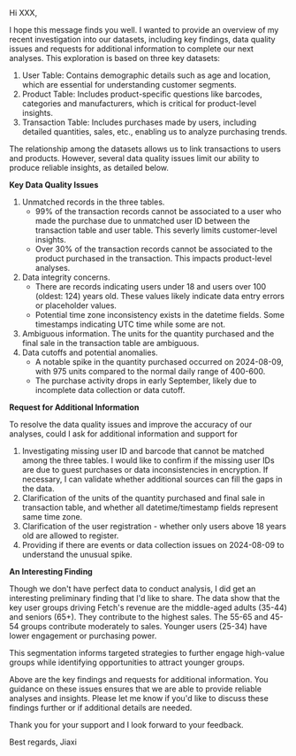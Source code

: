 Hi XXX,

I hope this message finds you well. I wanted to provide an overview of my recent investigation into our datasets, including key findings, data quality issues and requests for additional information to complete our next analyses. This exploration is based on three key datasets:

1. User Table: Contains demographic details such as age and location, which are essential for understanding customer segments.
2. Product Table: Includes product-specific questions like barcodes, categories and manufacturers, which is critical for product-level insights.
3. Transaction Table: Includes purchases made by users, including detailed quantities, sales, etc., enabling us to analyze purchasing trends.

The relationship among the datasets allows us to link transactions to users and products. However, several data quality issues limit our ability to produce reliable insights, as detailed below.

**Key Data Quality Issues**
1. Unmatched records in the three tables.
    - 99% of the transaction records cannot be associated to a user who made the purchase due to unmatched user ID between the transaction table and user table. This severly limits customer-level insights.
    - Over 30% of the transaction records cannot be associated to the product purchased in the transaction. This impacts product-level analyses.
2. Data integrity concerns.
    - There are records indicating users under 18 and users over 100 (oldest: 124) years old. These values likely indicate data entry errors or placeholder values.
    - Potential time zone inconsistency exists in the datetime fields. Some timestamps indicating UTC time while some are not.
3. Ambiguous information. The units for the quantity purchased and the final sale in the transaction table are ambiguous.
4. Data cutoffs and potential anomalies.
    - A notable spike in the quantity purchased occurred on 2024-08-09, with 975 units compared to the normal daily range of 400-600.
    - The purchase activity drops in early September, likely due to incomplete data collection or data cutoff.

**Request for Additional Information**

To resolve the data quality issues and improve the accuracy of our analyses, could I ask for additional information and support for
1. Investigating missing user ID and barcode that cannot be matched among the three tables. I would like to confirm if the missing user IDs are due to guest purchases or data inconsistencies in encryption. If necessary, I can validate whether additional sources can fill the gaps in the data.
2. Clarification of the units of the quantity purchased and final sale in transaction table, and whether all datetime/timestamp fields represent same time zone.
3. Clarification of the user registration - whether only users above 18 years old are allowed to register.
4. Providing if there are events or data collection issues on 2024-08-09 to understand the unusual spike.

**An Interesting Finding**

Though we don't have perfect data to conduct analysis, I did get an interesting preliminary finding that I'd like to share. The data show that the key user groups driving Fetch's revenue are the middle-aged adults (35-44) and seniors (65+). They contribute to the highest sales. The 55-65 and 45-54 groups contribute moderately to sales. Younger users (25-34) have lower engagement or purchasing power.

This segmentation informs targeted strategies to further engage high-value groups while identifying opportunities to attract younger groups.

Above are the key findings and requests for additional information. You guidance on these issues ensures that we are able to provide reliable analyses and insights. Please let me know if you'd like to discuss these findings further or if additional details are needed.

Thank you for your support and I look forward to your feedback.

Best regards,
Jiaxi